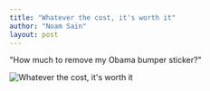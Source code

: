 ```yaml
---
title: "Whatever the cost, it's worth it"
author: "Noam Sain"
layout: post
---
```


"How much to remove my Obama bumper sticker?"

![Whatever the cost, it's worth it](https://3.bp.blogspot.com/_8aN4krk1nsk/TG_ILkHnFBI/AAAAAAAAAeI/ITaHRTCiHkY/s1600/20100330.jpg "Whatever the cost, it's worth it")
